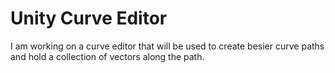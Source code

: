 # Unity Curve Editor

I am working on a curve editor that will be used to create besier curve paths and hold a collection of vectors along the path. 
